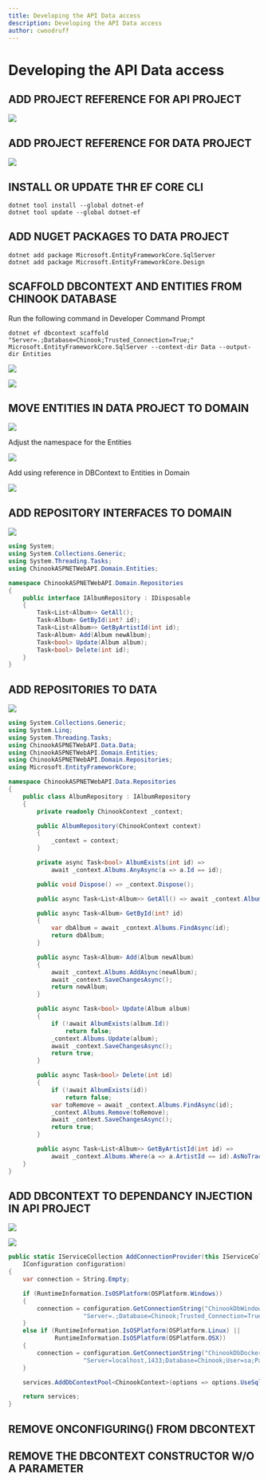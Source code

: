 ```yaml
---
title: Developing the API Data access
description: Developing the API Data access
author: cwoodruff
---
```

# Developing the API Data access

## ADD PROJECT REFERENCE FOR API PROJECT

![](ntier-data-access/Snag_d64f3d5.png)

## ADD PROJECT REFERENCE FOR DATA PROJECT

![](ntier-data-access/Snag_d64f395.png)

## INSTALL OR UPDATE THR EF CORE CLI

```dos
dotnet tool install --global dotnet-ef
dotnet tool update --global dotnet-ef
```


## ADD NUGET PACKAGES TO DATA PROJECT

```dos
dotnet add package Microsoft.EntityFrameworkCore.SqlServer
dotnet add package Microsoft.EntityFrameworkCore.Design
```


## SCAFFOLD DBCONTEXT AND ENTITIES FROM CHINOOK DATABASE

Run the following command in Developer Command Prompt

```dos
dotnet ef dbcontext scaffold "Server=.;Database=Chinook;Trusted_Connection=True;" Microsoft.EntityFrameworkCore.SqlServer --context-dir Data --output-dir Entities
```



![](ntier-data-access/Snag_ade0860.png)

![](ntier-data-access/Snag_addfac4.png)

## MOVE ENTITIES IN DATA PROJECT TO DOMAIN

![](ntier-data-access/Snag_b3dbf8d.png)

Adjust the namespace for the Entities

![](ntier-data-access/Snag_b3dcd29.png)

Add using reference in DBContext to Entities in Domain

![](ntier-data-access/Snag_b47f4a6.png)

## ADD REPOSITORY INTERFACES TO DOMAIN

![](ntier-data-access/Snag_d64f403.png)

```csharp
using System;
using System.Collections.Generic;
using System.Threading.Tasks;
using ChinookASPNETWebAPI.Domain.Entities;

namespace ChinookASPNETWebAPI.Domain.Repositories
{
    public interface IAlbumRepository : IDisposable
    {
        Task<List<Album>> GetAll();
        Task<Album> GetById(int? id);
        Task<List<Album>> GetByArtistId(int id);
        Task<Album> Add(Album newAlbum);
        Task<bool> Update(Album album);
        Task<bool> Delete(int id);
    }
}
```


## ADD REPOSITORIES TO DATA

![](ntier-data-access/Snag_d64f412.png)

```csharp
using System.Collections.Generic;
using System.Linq;
using System.Threading.Tasks;
using ChinookASPNETWebAPI.Data.Data;
using ChinookASPNETWebAPI.Domain.Entities;
using ChinookASPNETWebAPI.Domain.Repositories;
using Microsoft.EntityFrameworkCore;

namespace ChinookASPNETWebAPI.Data.Repositories
{
    public class AlbumRepository : IAlbumRepository
    {
        private readonly ChinookContext _context;

        public AlbumRepository(ChinookContext context)
        {
            _context = context;
        }

        private async Task<bool> AlbumExists(int id) =>
            await _context.Albums.AnyAsync(a => a.Id == id);

        public void Dispose() => _context.Dispose();

        public async Task<List<Album>> GetAll() => await _context.Albums.AsNoTrackingWithIdentityResolution().ToListAsync();

        public async Task<Album> GetById(int? id)
        {
            var dbAlbum = await _context.Albums.FindAsync(id);
            return dbAlbum;
        }

        public async Task<Album> Add(Album newAlbum)
        {
            await _context.Albums.AddAsync(newAlbum);
            await _context.SaveChangesAsync();
            return newAlbum;
        }

        public async Task<bool> Update(Album album)
        {
            if (!await AlbumExists(album.Id))
                return false;
            _context.Albums.Update(album);
            await _context.SaveChangesAsync();
            return true;
        }

        public async Task<bool> Delete(int id)
        {
            if (!await AlbumExists(id))
                return false;
            var toRemove = await _context.Albums.FindAsync(id);
            _context.Albums.Remove(toRemove);
            await _context.SaveChangesAsync();
            return true;
        }

        public async Task<List<Album>> GetByArtistId(int id) =>
            await _context.Albums.Where(a => a.ArtistId == id).AsNoTrackingWithIdentityResolution().ToListAsync();
    }
}
```
## ADD DBCONTEXT TO DEPENDANCY INJECTION IN API PROJECT

![](ntier-data-access/Snag_b4acf9b.png)

![](ntier-data-access/Snag_d64f422.png)

```csharp
public static IServiceCollection AddConnectionProvider(this IServiceCollection services,
    IConfiguration configuration)
{
    var connection = String.Empty;

    if (RuntimeInformation.IsOSPlatform(OSPlatform.Windows))
    {
        connection = configuration.GetConnectionString("ChinookDbWindows") ??
                     "Server=.;Database=Chinook;Trusted_Connection=True;Application Name=ChinookASPNETCoreAPINTier";
    }
    else if (RuntimeInformation.IsOSPlatform(OSPlatform.Linux) ||
             RuntimeInformation.IsOSPlatform(OSPlatform.OSX))
    {
        connection = configuration.GetConnectionString("ChinookDbDocker") ??
                     "Server=localhost,1433;Database=Chinook;User=sa;Password=P@55w0rd;Trusted_Connection=False;Application Name=ChinookASPNETCoreAPINTier";
    }

    services.AddDbContextPool<ChinookContext>(options => options.UseSqlServer(connection));

    return services;
}
```


## REMOVE ONCONFIGURING() FROM DBCONTEXT


## REMOVE THE DBCONTEXT CONSTRUCTOR W/O A PARAMETER














